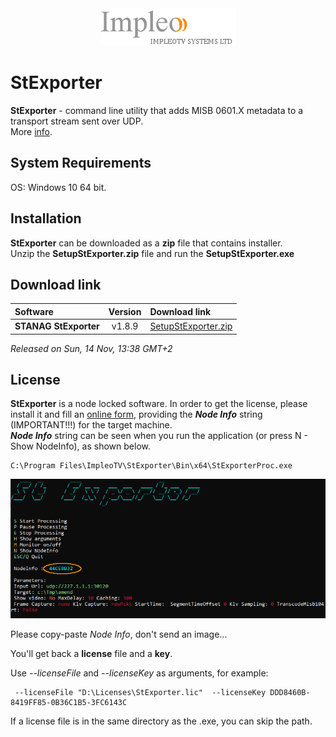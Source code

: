
<div align="center">
  <a >
    <img src="images/impleo_logo.png" alt="Logo" >
  </a>
</div>

# StExporter
**StExporter** - command line utility that adds MISB 0601.X metadata to a transport stream sent over UDP.  
More [info](https://impleotv.com/products/applications/stexporter/).

## System Requirements
OS: Windows 10 64 bit.

## Installation

**StExporter** can be downloaded as a **zip** file that contains installer.  
Unzip the **SetupStExporter.zip** file and run the **SetupStExporter.exe**  

## Download link

| Software | Version             | Download link                                                           | 
|:---------|:-------------------:|:------------------------------------------------------------------------|
| **STANAG StExporter** |  v1.8.9 | [SetupStExporter.zip](https://github.com/impleotv/stexporter-release/releases/latest/download/SetupStExporter.zip) | 

*Released on Sun, 14 Nov, 13:38 GMT+2*

## License

**StExporter** is a node locked software. In order to get the license, please install it and fill an [online form](https://docs.google.com/forms/d/e/1FAIpQLSd_XW6bDsFce1G1cpds4gMQNlwNax0CvkWzcMbscxZ5rLaIbA/viewform), providing the ***Node Info*** string (IMPORTANT!!!) for the target machine.  
***Node Info*** string can be seen when you run the application (or press N - Show NodeInfo), as shown below.

```
C:\Program Files\ImpleoTV\StExporter\Bin\x64\StExporterProc.exe
```

![NodeInfo string](images/license.png)

Please copy-paste *Node Info*, don't send an image...

You'll get back a **license** file and a **key**.

Use *--licenseFile* and *--licenseKey* as arguments, for example:
```
 --licenseFile "D:\Licenses\StExporter.lic"  --licenseKey DDD8460B-8419FF85-0B36C1B5-3FC6143C
```
If a license file is in the same directory as the .exe, you can skip the path.
